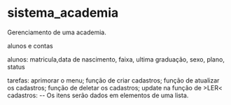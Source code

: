 # sistema_academia
Gerenciamento de uma academia.


alunos e contas

alunos:
matricula,data de nascimento, faixa, ultima graduação, sexo, plano, status

tarefas:
aprimorar o menu;
função de criar cadastros;
função de atualizar os cadastros;
função de deletar os cadastros;
update na função de >LER< cadastros:
-- Os itens serão dados em elementos de uma lista.
